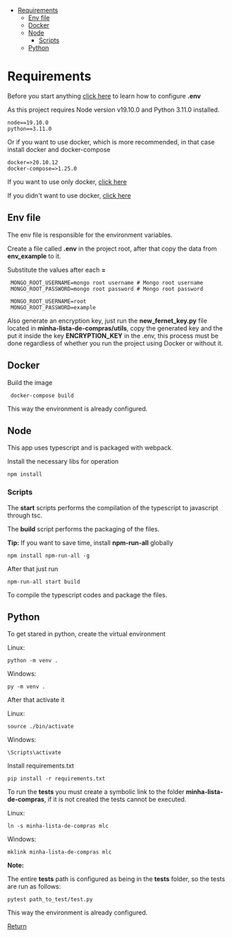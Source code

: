 - [Requirements](#requirements)
  - [Env file](#env-file)
  - [Docker](#docker)
  - [Node](#node)
    - [Scripts](#scripts)
  - [Python](#python)

# Requirements

Before you start anything [click here](#env-file) to learn how to
configure **.env**

As this project requires Node version v19.10.0 and Python 3.11.0 installed.

    node==19.10.0
    python==3.11.0

Or if you want to use docker, which is more recommended, in that case install
docker and docker-compose

    docker=>20.10.12
    docker-compose=>1.25.0

If you want to use only docker, [click here](#docker)

If you didn't want to use docker, [click here](#node)

## Env file

The env file is responsible for the environment variables.

Create a file called **.env** in the project root, after that copy the
data from **env_example** to it.

Substitute the values after each **=**

     MONGO_ROOT_USERNAME=mongo root username # Mongo root username
     MONGO_ROOT_PASSWORD=mongo root password # Mongo root password

     MONGO_ROOT_USERNAME=root
     MONGO_ROOT_PASSWORD=example

Also generate an encryption key, just run the **new_fernet_key.py** file
located in **minha-lista-de-compras/utils**, copy the generated key and the
put it inside the key **ENCRYPTION_KEY** in the .env, this process must be done
regardless of whether you run the project using Docker or without it.

## Docker

Build the image

     docker-compose build

This way the environment is already configured.

## Node

This app uses typescript and is packaged with webpack.

Install the necessary libs for operation

    npm install

### Scripts

The **start** scripts performs the compilation of the typescript to javascript through tsc.

The **build** script performs the packaging of the files.

**Tip:** If you want to save time, install **npm-run-all** globally

    npm install npm-run-all -g

After that just run

    npm-run-all start build

To compile the typescript codes and package the files.

## Python

To get stared in python, create the virtual environment

Linux:

    python -m venv .

Windows:

    py -m venv .

After that activate it

Linux:

    source ./bin/activate

Windows:

    \Scripts\activate

Install requirements.txt

    pip install -r requirements.txt

To run the **tests** you must create a symbolic link to the folder
**minha-lista-de-compras**, if it is not created the tests cannot be executed.

Linux:

    ln -s minha-lista-de-compras mlc

Windows:

    mklink minha-lista-de-compras mlc

**Note:**

The entire **tests** path is configured as being in the **tests** folder, so the tests are run as follows:

    pytest path_to_test/test.py

This way the environment is already configured.

[Return](./README.md)
